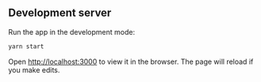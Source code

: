 ## Development server

Run the app in the development mode:

```cmd
yarn start
```

Open [http://localhost:3000](http://localhost:3000) to view it in the browser. The page will reload if you make edits.
